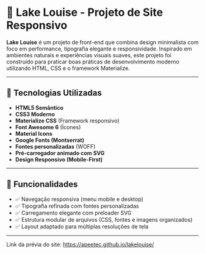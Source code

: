# 🌊 Lake Louise - Projeto de Site Responsivo

**Lake Louise** é um projeto de front-end que combina design minimalista com foco em performance, tipografia elegante e responsividade. Inspirado em ambientes naturais e experiências visuais suaves, este projeto foi construído para praticar boas práticas de desenvolvimento moderno utilizando HTML, CSS e o framework Materialize.

---

## 📌 Tecnologias Utilizadas

- **HTML5 Semântico**
- **CSS3 Moderno**
- **Materialize CSS** (Framework responsivo)
- **Font Awesome 6** (Ícones)
- **Material Icons**
- **Google Fonts (Montserrat)**
- **Fontes personalizadas** (WOFF)
- **Pré-carregador animado com SVG**
- **Design Responsivo (Mobile-First)**

---

## 🎯 Funcionalidades

- ✅ Navegação responsiva (menu mobile e desktop)
- ✅ Tipografia refinada com fontes personalizadas
- ✅ Carregamento elegante com preloader SVG
- ✅ Estrutura modular de arquivos (CSS, fontes e imagens organizados)
- ✅ Layout adaptado para múltiplas resoluções de tela

---
Link da prévia do site: https://apeetec.github.io/lakelouise/
